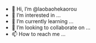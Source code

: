 - 👋 Hi, I’m @laobaohekaorou
- 👀 I’m interested in ...
- 🌱 I’m currently learning ...
- 💞️ I’m looking to collaborate on ...
- 📫 How to reach me ...

<!---
laobaohekaorou/laobaohekaorou is a ✨ special ✨ repository because its `README.md` (this file) appears on your GitHub profile.
You can click the Preview link to take a look at your changes.
--->
